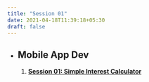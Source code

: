 ```yaml
---
title: "Session 01"
date: 2021-04-18T11:39:18+05:30
draft: false
---
```


- ## Mobile App Dev
    1. **[Session 01: Simple Interest Calculator](https://drive.google.com/file/d/1kKa0b4Cu-KkAXTFterjJOMrN4neYVDFe/view?usp=sharing)**

